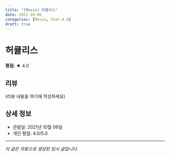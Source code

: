 ```yaml
---
title: "[Movie] 허큘리스"
date: 2021-10-06
categories: [Movie, Star-4.0]
draft: true
---
```


# 허큘리스

**평점:** ★ 4.0

## 리뷰

(리뷰 내용을 여기에 작성하세요)

## 상세 정보

- 관람일: 2021년 10월 06일
- 개인 평점: 4.0/5.0

---

*이 글은 자동으로 생성된 임시 글입니다.*
